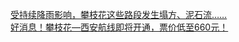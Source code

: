   
[受持续降雨影响，攀枝花这些路段发生塌方、泥石流……](http://www.dianyue.me/archives/935/9la49sckxwhixkx2/)  
[好消息！攀枝花—西安航线即将开通，票价低至660元！](http://www.dianyue.me/archives/093/4l293qisri1ja1l2/)